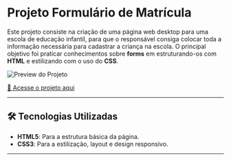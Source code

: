 # Projeto Formulário de Matrícula

Este projeto consiste na criação de uma página web desktop para uma escola de educação infantil, para que o responsável consiga colocar toda a informação necessária para cadastrar a criança na escola. O principal objetivo foi praticar conhecimentos sobre **forms** em estruturando-os com **HTML** e estilizando com o uso do **CSS**. 

![Preview do Projeto](.github/image.png)

[🔗 Acesse o projeto aqui](https://jmarcos3.github.io/FormulariosMatricula/)

---
## 🛠️ Tecnologias Utilizadas

- **HTML5**: Para a estrutura básica da página.
- **CSS3**: Para a estilização, layout e design responsivo.
---



